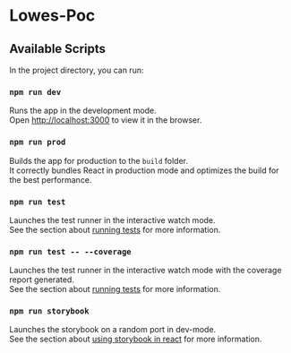 # Lowes-Poc

## Available Scripts

In the project directory, you can run:

### `npm run dev`

Runs the app in the development mode.<br>
Open [http://localhost:3000](http://localhost:3000) to view it in the browser.

### `npm run prod`

Builds the app for production to the `build` folder.<br>
It correctly bundles React in production mode and optimizes the build for the best performance.

### `npm run test`

Launches the test runner in the interactive watch mode.<br>
See the section about [running tests](https://facebook.github.io/create-react-app/docs/running-tests) for more information.

### `npm run test -- --coverage`

Launches the test runner in the interactive watch mode with the coverage report generated.<br>
See the section about [running tests](https://facebook.github.io/create-react-app/docs/running-tests) for more information.

### `npm run storybook`

Launches the storybook on a random port in dev-mode.<br>
See the section about [using storybook in react](https://storybook.js.org/docs/guides/guide-react/) for more information.
